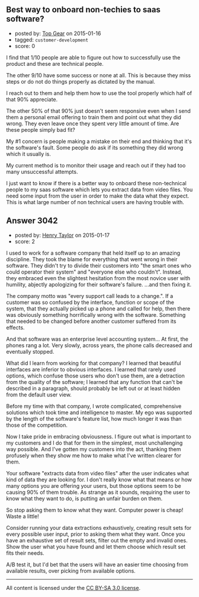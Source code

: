 ## Best way to onboard non-techies to saas software?

- posted by: [Top Gear](https://stackexchange.com/users/4690596/top-gear) on 2015-01-16
- tagged: `customer-development`
- score: 0

I find that 1/10 people are able to figure out how to successfully use the product and these are technical people.

The other 9/10 have some success or none at all. This is because they miss steps or do not do things properly as dictated by the manual.

I reach out to them and help them how to use the tool properly which half of that 90% appreciate.

The other 50% of that 90% just doesn't seem responsive even when I send them a personal email offering to train them and point out what they did wrong. They even leave once they spent very little amount of time. Are these people simply bad fit?

My #1 concern is people making a mistake on their end and thinking that it's the software's fault. Some people do ask if its something they did wrong which it usually is.

My current method is to monitor their usage and reach out if they had too many unsuccessful attempts.

I just want to know if there is a better way to onboard these non-technical people to my saas software which lets you extract data from video files. You need some input from the user in order to make the data what they expect. This is what large number of non technical users are having trouble with.


## Answer 3042

- posted by: [Henry Taylor](https://stackexchange.com/users/1734959/henry-taylor) on 2015-01-17
- score: 2

I used to work for a software company that held itself up to an amazing discipline.  They took the blame for everything that went wrong in their software.  They didn't try to divide their customers into "the smart ones who could operator their system" and "everyone else who couldn't".  Instead, they embraced even the slightest hesitation from the most novice user with humility, abjectly apologizing for their software's failure.  ...and then fixing it.

The company motto was "every support call leads to a change.".  If a customer was so confused by the interface, function or scope of the system, that they actually picked up a phone and called for help, then there was obviously something horrifically wrong with the software.  Something that needed to be changed before another customer suffered from its effects.

And that software was an enterprise level accounting system...   At first, the phones rang a lot.  Very slowly, across years, the phone calls decreased and eventually stopped.  

What did I learn from working for that company?  I learned that beautiful interfaces are inferior to obvious interfaces.  I learned that rarely used options, which confuse those users who don't use them, are a detraction from the quality of the software;  I learned that any function that can't be described in a paragraph, should probably be left out or at least hidden from the default user view.

Before my time with that company, I wrote complicated, comprehensive solutions which took time and intelligence to master.  My ego was supported by the length of the software's feature list, how much longer it was than those of the competition.

Now I take pride in embracing obviousness.  I figure out what is important to my customers and I do that for them in the simplest, most unchallenging way possible.  And I've gotten my customers into the act, thanking them profusely when they show me how to make what I've written clearer for them.

Your software "extracts data from video files" after the user indicates what kind of data they are looking for.  I don't really know what that means or how many options you are offering your users, but those options seem to be causing 90% of them trouble.  As strange as it sounds, requiring the user to know what they want to do, is putting an unfair burden on them.  

So stop asking them to know what they want.  Computer power is cheap!  Waste a little!

Consider running your data extractions exhaustively, creating result sets for every possible user input, prior to asking them what they want.  Once you have an exhaustive set of result sets, filter out the empty and invalid ones. Show the user what you have found and let them choose which result set fits their needs.  

A/B test it, but I'd bet that the users will have an easier time choosing from available results, over picking from available options.




---

All content is licensed under the [CC BY-SA 3.0 license](https://creativecommons.org/licenses/by-sa/3.0/).
